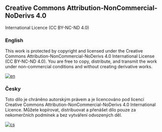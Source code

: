 ## Creative Commons Attribution-NonCommercial-NoDerivs 4.0
International Licence (CC BY-NC-ND 4.0)


### English
This work is protected by copyright and licensed under the Creative Commons Attribution-NonCommercial-NoDerivs 4.0 International License (CC BY-NC-ND 4.0). You are free to copy, distribute, and transmit the work under non-commercial conditions and without creating derivative works.

[![en](https://img.shields.io/badge/Details_info-en-red.svg)](https://creativecommons.org/licenses/by-nc-nd/4.0/)


### Česky
Toto dílo je chráněno autorským právem a je licencováno pod licencí Creative Commons Attribution-NonCommercial-NoDerivs 4.0 International Licence. Můžete kopírovat, distribuovat a přenášet dílo pouze za nekomerčních podmínek a bez vytváření odvozených děl.

[![cs](https://img.shields.io/badge/Detailní_informace-cs-springgreen.svg)](https://creativecommons.org/licenses/by-nc-nd/4.0/deed.cs)
